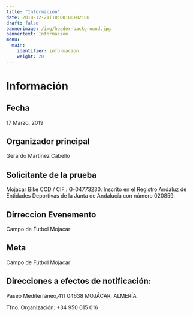 ```yaml
---
title: "Información"
date: 2018-12-21T10:00:00+02:00
draft: false
bannerimage: /img/header-background.jpg
bannertext: Información
menu:
  main:
    identifier: informacion
    weight: 20
---
```


# Información
    
## Fecha
17 Marzo, 2019

## Organizador principal
Gerardo Martínez Cabello

## Solicitante de la prueba
Mojácar Bike CCD / CIF.: G-04773230. 
Inscrito en el Registro Andaluz de Entidades Deportivas de la Junta de Andalucía con número 020859.

## Dirreccion Evenemento
Campo de Futbol Mojacar

## Meta 
Campo de Futbol Mojacar

## Direcciones a efectos de notificación:
Paseo Mediterráneo,411
04638 MOJÁCAR, ALMERÍA

Tfno. Organización:
+34 950 615 016
